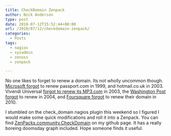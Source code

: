 ```yaml
---
title: CheckDomain Zenpack
author: Nick Anderson
type: post
date: 2010-07-12T15:52:44+00:00
url: /2010/07/12/checkdomain-zenpack/
categories:
  - Posts
tags:
  - nagios
  - sysadmin
  - zenoss
  - zenpack

---
```

No one likes to forget to renew a domain. Its not wholly uncommon though. [Microsoft forgot][1] to renew passport.com in 1999, and hotmail.co.uk in 2003. Vivendi Universal [forgot to renew its MP3.com][2] in 2003, the [Washington Post forgot][3] to renew in 2004, and [Foursquare forgot][4] to renew their domain in 2010.

I stumbled on the check_domain nagios plugin this weekend so I figured I would make some quick modifications and roll it into a Zenpack. You can find [ZenPacks.community.CheckDomain][5] on my github page. It has a really boreing doomsday graph included. Hope someone finds it useful.

 [1]: http://www.theregister.co.uk/2003/11/06/microsoft_forgets_to_renew_hotmail/
 [2]: http://www.theregister.co.uk/2003/10/06/day_the_music_died/
 [3]: http://news.cnet.com/2100-1025_3-5154326.html
 [4]: http://techcrunch.com/2010/03/27/foursquare-offline/
 [5]: http://github.com/nickanderson/ZenPacks.community.CheckDomain